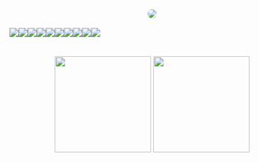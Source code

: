 <div align="center">
  <img style="border-radius: 20px" src="https://readme-typing-svg.demolab.com?font=Roboto&weight=600&border-radius=45px&letterSpacing=1.5px&duration=3500&pause=1500&color=CA0E68&background=181818&center=true&vCenter=true&width=480&lines=Hello%2C+my+name+is+Pedro+Miranda.;I'm+a+full-stack+developer.;Looking+forward+to+working+with+you!"/>
</div>

<br />

<div style="display: flex;" align="center">
  <img src="https://img.shields.io/badge/HTML5-E34F26?style=for-the-badge&logo=html5&logoColor=white" />
  
  <img src="https://img.shields.io/badge/CSS3-1572B6?style=for-the-badge&logo=css3&logoColor=white" />
  
  <img src="https://img.shields.io/badge/JavaScript-323330?style=for-the-badge&logo=javascript&logoColor=F7DF1E" />
  
  <img src="https://img.shields.io/badge/TypeScript-007ACC?style=for-the-badge&logo=typescript&logoColor=white" />
  
  <img src="https://img.shields.io/badge/Node%20js-339933?style=for-the-badge&logo=nodedotjs&logoColor=white" />
  
  <img src="https://img.shields.io/badge/React-20232A?style=for-the-badge&logo=react&logoColor=61DAFB" />
  
  <img src="https://img.shields.io/badge/Dart-0175C2?style=for-the-badge&logo=dart&logoColor=white" />
  
  <img src="https://img.shields.io/badge/Flutter-02569B?style=for-the-badge&logo=flutter&logoColor=white" />
  
  <img src="https://img.shields.io/badge/Express%20js-000000?style=for-the-badge&logo=express&logoColor=white" />
  
  <img src="https://img.shields.io/badge/MongoDB-4EA94B?style=for-the-badge&logo=mongodb&logoColor=white" />
</div>

<br />
<br />

<div align="center">
  <img height="170px" src="https://github-readme-stats.vercel.app/api?username=pmiranda7&show_icons=true&count_private=true&hide_border=true&title_color=CA0E68&icon_color=FFFFFF&text_color=df428d&bg_color=181818"/>

  <img height="170px" src="https://github-readme-streak-stats.herokuapp.com?user=pmiranda27&hide_longest_streak=true&theme=dracula&border_radius=5&date_format=j%20M%5B%20Y%5D&card_width=500&background=181818&stroke=DF428D&ring=CA0E68&currStreakLabel=CA0E68&currStreakNum=DF428D&sideNums=DF428D&sideLabels=CA0E68" />
</div>
